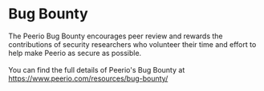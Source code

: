 # Bug Bounty

The Peerio Bug Bounty encourages peer review and rewards the contributions of security researchers who volunteer their time and effort to help make Peerio as secure as possible.
<br>
<br>
You can find the full details of Peerio's Bug Bounty at https://www.peerio.com/resources/bug-bounty/
